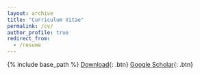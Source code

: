```yaml
---
layout: archive
title: "Curriculum Vitae"
permalink: /cv/
author_profile: true
redirect_from:
  - /resume
---
```


{% include base_path %}
[Download](/files/jacob_graving_cv.pdf){: .btn}
[Google Scholar](https://scholar.google.com/citations?user=ybpKXnEAAAAJ){: .btn}

<!---

Education
======
* 2019 (expected)
  * Ph.D. in Biology (Collective Behavior)
    * Department of Collective Behaviour, Max Planck Institute of Animal Behaviour
    * Department of Biology, University of Konstanz
    * International Max Planck Research School (IMPRS) for Organismal Biology
* 2015
  * M.S. in Biology (Animal Behavior)
    * Department of Biological Sciences, Bowling Green State University
* 2013
  * B.S. in Biology (Neuroscience)
      * Department of Biological Sciences, Bowling Green State University

Research
======
* 2015—
  * Department of Collective Behaviour, Max Planck Institute of Animal Behaviour
  * Department of Biology, University of Konstanz
  * Topic: "Perception and motion in animal groups"
  * Supervisor: Iain Couzin

* 2011—2015
  * Department of Biological Sciences, Bowling Green State University
  * Topic: "Sensing and navigation in nocturnal arthropods"
  * Supervisors: Daniel Wiegmann, Verner Bingman

* 2013
  * Department of Biological Sciences, Bowling Green State University
  * Topic: "The sensory basis of rheotaxis in fish"
  * Supervisor: Sheryl Coombs

* 2009
  * Department of Biological Sciences, Bowling Green State University
  * Topic: "Phenotypic plasticity in stony corals"
  * Supervisor: Matthew Partin

Teaching
======
* 2015—
  * Department of Collective Behaviour, Max Planck Institute of Animal Behaviour
  * Department of Biology, University of Konstanz
  * Topic: "Perception and motion in animal groups"
  * Supervisor: Iain Couzin

* 2011—2015
  * Department of Biological Sciences, Bowling Green State University
  * Topic: "Sensing and navigation in nocturnal arthropods"
  * Supervisors: Daniel Wiegmann, Verner Bingman

* 2013
  * Department of Biological Sciences, Bowling Green State University
  * Topic: "The sensory basis of rheotaxis in fish"
  * Supervisor: Sheryl Coombs

* 2009
  * Department of Biological Sciences, Bowling Green State University
  * Topic: "Phenotypic plasticity in stony corals"
  * Supervisor: Matthew Partin



Skills
======
* Skill 1
* Skill 2
  * Sub-skill 2.1
  * Sub-skill 2.2
  * Sub-skill 2.3
* Skill 3

Publications
======
  <ul>{% for post in site.publications %}
    {% include archive-single-cv.html %}
  {% endfor %}</ul>
  
Talks
======
  <ul>{% for post in site.talks %}
    {% include archive-single-talk-cv.html %}
  {% endfor %}</ul>
  
Teaching
======
  <ul>{% for post in site.teaching %}
    {% include archive-single-cv.html %}
  {% endfor %}</ul>
  
Service and leadership
======
* Currently signed in to 43 different slack teams
--->
